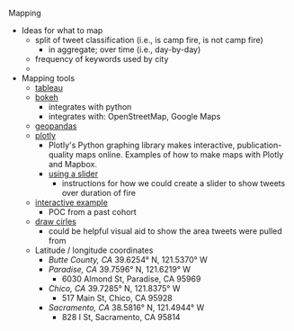 Mapping 
- Ideas for what to map
  - split of tweet classification (i.e., is camp fire, is not camp fire) 
    - in aggregate; over time (i.e., day-by-day)
  - frequency of keywords used by city
  - 
- Mapping tools 
  - [tableau](https://public.tableau.com/en-us/s/)
  - [bokeh](https://docs.bokeh.org/en/latest/docs/user_guide/geo.html)
    - integrates with python
    - integrates with: OpenStreetMap, Google Maps
  - [geopandas](https://geopandas.org/)
  - [plotly](https://plotly.com/python/maps/)
    - Plotly's Python graphing library makes interactive, publication-quality maps online. Examples of how to make maps with Plotly and Mapbox.
    - [using a slider](https://amaral.northwestern.edu/blog/step-step-how-plot-map-slider-represent-time-evolu)
      - instructions for how we could create a slider to show tweets over duration of fire
  - [interactive example](https://benjaminmetcalfe.maps.arcgis.com/apps/webappviewer/index.html?id=ad0525f04ff5484d88ecf6a18eb8a8cc)
    - POC from a past cohort
  - [draw cirles](https://www.mapdevelopers.com/draw-circle-tool.php)
    - could be helpful visual aid to show the area tweets were pulled from
  - Latitude / longitude coordinates
    - *Butte County, CA*  39.6254° N, 121.5370° W
    - *Paradise, CA* 39.7596° N, 121.6219° W
      - 6030 Almond St, Paradise, CA 95969
    - *Chico, CA* 39.7285° N, 121.8375° W
      - 517 Main St, Chico, CA 95928
    - *Sacramento, CA* 38.5816° N, 121.4944° W
      - 828 I St, Sacramento, CA 95814
